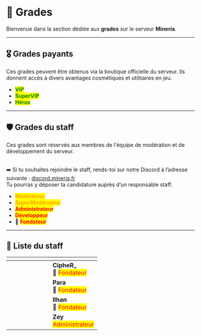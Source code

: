 # 📛 Grades

Bienvenue dans la section dédiée aux **grades** sur le serveur **Mineria**.

***

## 🎖️ Grades payants

Ces grades peuvent être obtenus via la boutique officielle du serveur. Ils donnent accès à divers avantages cosmétiques et utilitaires en jeu.

* <mark style="color:green;">**VIP**</mark>
* <mark style="color:green;">**SuperVIP**</mark>
* <mark style="color:green;">**Héros**</mark>

***

## 🛡️ Grades du staff

Ces grades sont réservés aux membres de l'équipe de modération et de développement du serveur.

\
➡️ Si tu souhaites rejoindre le staff, rends-toi sur notre Discord à l’adresse suivante : [discord.mineria.fr](https://discord.mineria.fr)\
Tu pourras y déposer ta candidature auprès d’un responsable staff.



* <mark style="color:orange;">**Modérateur**</mark>
* <mark style="color:orange;">**SuperModérateur**</mark>
* <mark style="color:red;">**Administrateur**</mark>
* <mark style="color:red;">**Développeur**</mark>
* 👑 <mark style="color:red;">**Fondateur**</mark>

***

## 👑 Liste du staff

<table data-header-hidden><thead><tr><th width="100" align="center"></th><th></th></tr></thead><tbody><tr><td align="center"><img src="https://mineria.fr/api/skin-api/avatars/face/CipheR_.png" alt=""></td><td><strong>CipheR_</strong><br>👑 <mark style="color:red;">Fondateur</mark></td></tr><tr><td align="center"><img src="https://mineria.fr/api/skin-api/avatars/face/Para.png" alt=""></td><td><strong>Para</strong><br>👑 <mark style="color:red;">Fondateur</mark></td></tr><tr><td align="center"><img src="https://mineria.fr/api/skin-api/avatars/face/Ilhan.png" alt=""></td><td><strong>Ilhan</strong><br>👑 <mark style="color:red;">Fondateur</mark></td></tr><tr><td align="center"><img src="https://mineria.fr/api/skin-api/avatars/face/Zey.png" alt=""></td><td><strong>Zey</strong><br><mark style="color:red;">Administrateur</mark></td></tr></tbody></table>
